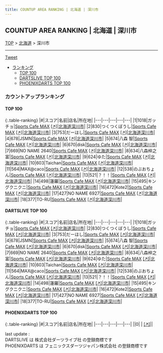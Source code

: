```yaml
---
title: COUNTUP AREA RANKING | 北海道 | 深川市
---
```

## COUNTUP AREA RANKING | 北海道 | 深川市

[TOP](/darts/rank/) > [北海道](/darts/rank/北海道/) > 深川市

___

<a href="https://twitter.com/share?ref_src=twsrc%5Etfw" data-text="COUNTUP AREA RANKING | 北海道深川市" class="twitter-share-button" data-hashtags="DARTSLIVE,PHOENIXDARTS,darts,ダーツ" data-show-count="false">Tweet</a>

* [ランキング](#カウントアップランキング)
    * [TOP 100](#top-100)
    * [DARTSLIVE TOP 100](#dartslive-top-100)
    * [PHOENIXDARTS TOP 100](#phoenixdarts-top-100)

### カウントアップランキング

#### TOP 100



{:.table-ranking}
|#|スコア|名前|店名|所在地|
|---|---|---|---|---|
|1|1018|<span class="rank-name-dl">ガッチョ</span>|<a href="/darts/rank/shops/353cc0e67f4d52ef0d9b047a20a7ba1e.html">Sports Cafe MAX</a> <a href="https://search.dartslive.com/jp/shop/353cc0e67f4d52ef0d9b047a20a7ba1e">[↗]</a>|<a href="/darts/rank/北海道/深川市">北海道深川市</a>|
|2|830|<span class="rank-name-dl">つくつくぼうし</span>|<a href="/darts/rank/shops/353cc0e67f4d52ef0d9b047a20a7ba1e.html">Sports Cafe MAX</a> <a href="https://search.dartslive.com/jp/shop/353cc0e67f4d52ef0d9b047a20a7ba1e">[↗]</a>|<a href="/darts/rank/北海道/深川市">北海道深川市</a>|
|3|753|<span class="rank-name-dl">だーほし</span>|<a href="/darts/rank/shops/353cc0e67f4d52ef0d9b047a20a7ba1e.html">Sports Cafe MAX</a> <a href="https://search.dartslive.com/jp/shop/353cc0e67f4d52ef0d9b047a20a7ba1e">[↗]</a>|<a href="/darts/rank/北海道/深川市">北海道深川市</a>|
|4|678|<span class="rank-name-dl">JSMN</span>|<a href="/darts/rank/shops/353cc0e67f4d52ef0d9b047a20a7ba1e.html">Sports Cafe MAX</a> <a href="https://search.dartslive.com/jp/shop/353cc0e67f4d52ef0d9b047a20a7ba1e">[↗]</a>|<a href="/darts/rank/北海道/深川市">北海道深川市</a>|
|5|674|<span class="rank-name-dl">八森 智</span>|<a href="/darts/rank/shops/353cc0e67f4d52ef0d9b047a20a7ba1e.html">Sports Cafe MAX</a> <a href="https://search.dartslive.com/jp/shop/353cc0e67f4d52ef0d9b047a20a7ba1e">[↗]</a>|<a href="/darts/rank/北海道/深川市">北海道深川市</a>|
|6|670|<span class="rank-name-dl">disk</span>|<a href="/darts/rank/shops/353cc0e67f4d52ef0d9b047a20a7ba1e.html">Sports Cafe MAX</a> <a href="https://search.dartslive.com/jp/shop/353cc0e67f4d52ef0d9b047a20a7ba1e">[↗]</a>|<a href="/darts/rank/北海道/深川市">北海道深川市</a>|
|7|669|<span class="rank-name-dl">NO NAME 2640</span>|<a href="/darts/rank/shops/353cc0e67f4d52ef0d9b047a20a7ba1e.html">Sports Cafe MAX</a> <a href="https://search.dartslive.com/jp/shop/353cc0e67f4d52ef0d9b047a20a7ba1e">[↗]</a>|<a href="/darts/rank/北海道/深川市">北海道深川市</a>|
|8|634|<span class="rank-name-dl">八森梓之富</span>|<a href="/darts/rank/shops/353cc0e67f4d52ef0d9b047a20a7ba1e.html">Sports Cafe MAX</a> <a href="https://search.dartslive.com/jp/shop/353cc0e67f4d52ef0d9b047a20a7ba1e">[↗]</a>|<a href="/darts/rank/北海道/深川市">北海道深川市</a>|
|9|624|<span class="rank-name-dl">ゆた</span>|<a href="/darts/rank/shops/353cc0e67f4d52ef0d9b047a20a7ba1e.html">Sports Cafe MAX</a> <a href="https://search.dartslive.com/jp/shop/353cc0e67f4d52ef0d9b047a20a7ba1e">[↗]</a>|<a href="/darts/rank/北海道/深川市">北海道深川市</a>|
|10|603|<span class="rank-name-dl">Taichan</span>|<a href="/darts/rank/shops/353cc0e67f4d52ef0d9b047a20a7ba1e.html">Sports Cafe MAX</a> <a href="https://search.dartslive.com/jp/shop/353cc0e67f4d52ef0d9b047a20a7ba1e">[↗]</a>|<a href="/darts/rank/北海道/深川市">北海道深川市</a>|
|11|564|<span class="rank-name-dl">MAX@caco</span>|<a href="/darts/rank/shops/353cc0e67f4d52ef0d9b047a20a7ba1e.html">Sports Cafe MAX</a> <a href="https://search.dartslive.com/jp/shop/353cc0e67f4d52ef0d9b047a20a7ba1e">[↗]</a>|<a href="/darts/rank/北海道/深川市">北海道深川市</a>|
|12|538|<span class="rank-name-dl">のぶおちょん</span>|<a href="/darts/rank/shops/353cc0e67f4d52ef0d9b047a20a7ba1e.html">Sports Cafe MAX</a> <a href="https://search.dartslive.com/jp/shop/353cc0e67f4d52ef0d9b047a20a7ba1e">[↗]</a>|<a href="/darts/rank/北海道/深川市">北海道深川市</a>|
|13|521|<span class="rank-name-dl">？！！</span>|<a href="/darts/rank/shops/353cc0e67f4d52ef0d9b047a20a7ba1e.html">Sports Cafe MAX</a> <a href="https://search.dartslive.com/jp/shop/353cc0e67f4d52ef0d9b047a20a7ba1e">[↗]</a>|<a href="/darts/rank/北海道/深川市">北海道深川市</a>|
|14|498|<span class="rank-name-dl">蓮羅</span>|<a href="/darts/rank/shops/353cc0e67f4d52ef0d9b047a20a7ba1e.html">Sports Cafe MAX</a> <a href="https://search.dartslive.com/jp/shop/353cc0e67f4d52ef0d9b047a20a7ba1e">[↗]</a>|<a href="/darts/rank/北海道/深川市">北海道深川市</a>|
|15|495|<span class="rank-name-dl">キングクニクニ</span>|<a href="/darts/rank/shops/353cc0e67f4d52ef0d9b047a20a7ba1e.html">Sports Cafe MAX</a> <a href="https://search.dartslive.com/jp/shop/353cc0e67f4d52ef0d9b047a20a7ba1e">[↗]</a>|<a href="/darts/rank/北海道/深川市">北海道深川市</a>|
|16|472|<span class="rank-name-dl">Kote2</span>|<a href="/darts/rank/shops/353cc0e67f4d52ef0d9b047a20a7ba1e.html">Sports Cafe MAX</a> <a href="https://search.dartslive.com/jp/shop/353cc0e67f4d52ef0d9b047a20a7ba1e">[↗]</a>|<a href="/darts/rank/北海道/深川市">北海道深川市</a>|
|17|427|<span class="rank-name-dl">NO NAME 6927</span>|<a href="/darts/rank/shops/353cc0e67f4d52ef0d9b047a20a7ba1e.html">Sports Cafe MAX</a> <a href="https://search.dartslive.com/jp/shop/353cc0e67f4d52ef0d9b047a20a7ba1e">[↗]</a>|<a href="/darts/rank/北海道/深川市">北海道深川市</a>|
|18|377|<span class="rank-name-dl">TO-RU</span>|<a href="/darts/rank/shops/353cc0e67f4d52ef0d9b047a20a7ba1e.html">Sports Cafe MAX</a> <a href="https://search.dartslive.com/jp/shop/353cc0e67f4d52ef0d9b047a20a7ba1e">[↗]</a>|<a href="/darts/rank/北海道/深川市">北海道深川市</a>|


#### DARTSLIVE TOP 100



{:.table-ranking}
|#|スコア|名前|店名|所在地|
|---|---|---|---|---|
|1|1018|<span class="rank-name-dl">ガッチョ</span>|<a href="/darts/rank/shops/353cc0e67f4d52ef0d9b047a20a7ba1e.html">Sports Cafe MAX</a> <a href="https://search.dartslive.com/jp/shop/353cc0e67f4d52ef0d9b047a20a7ba1e">[↗]</a>|<a href="/darts/rank/北海道/深川市">北海道深川市</a>|
|2|830|<span class="rank-name-dl">つくつくぼうし</span>|<a href="/darts/rank/shops/353cc0e67f4d52ef0d9b047a20a7ba1e.html">Sports Cafe MAX</a> <a href="https://search.dartslive.com/jp/shop/353cc0e67f4d52ef0d9b047a20a7ba1e">[↗]</a>|<a href="/darts/rank/北海道/深川市">北海道深川市</a>|
|3|753|<span class="rank-name-dl">だーほし</span>|<a href="/darts/rank/shops/353cc0e67f4d52ef0d9b047a20a7ba1e.html">Sports Cafe MAX</a> <a href="https://search.dartslive.com/jp/shop/353cc0e67f4d52ef0d9b047a20a7ba1e">[↗]</a>|<a href="/darts/rank/北海道/深川市">北海道深川市</a>|
|4|678|<span class="rank-name-dl">JSMN</span>|<a href="/darts/rank/shops/353cc0e67f4d52ef0d9b047a20a7ba1e.html">Sports Cafe MAX</a> <a href="https://search.dartslive.com/jp/shop/353cc0e67f4d52ef0d9b047a20a7ba1e">[↗]</a>|<a href="/darts/rank/北海道/深川市">北海道深川市</a>|
|5|674|<span class="rank-name-dl">八森 智</span>|<a href="/darts/rank/shops/353cc0e67f4d52ef0d9b047a20a7ba1e.html">Sports Cafe MAX</a> <a href="https://search.dartslive.com/jp/shop/353cc0e67f4d52ef0d9b047a20a7ba1e">[↗]</a>|<a href="/darts/rank/北海道/深川市">北海道深川市</a>|
|6|670|<span class="rank-name-dl">disk</span>|<a href="/darts/rank/shops/353cc0e67f4d52ef0d9b047a20a7ba1e.html">Sports Cafe MAX</a> <a href="https://search.dartslive.com/jp/shop/353cc0e67f4d52ef0d9b047a20a7ba1e">[↗]</a>|<a href="/darts/rank/北海道/深川市">北海道深川市</a>|
|7|669|<span class="rank-name-dl">NO NAME 2640</span>|<a href="/darts/rank/shops/353cc0e67f4d52ef0d9b047a20a7ba1e.html">Sports Cafe MAX</a> <a href="https://search.dartslive.com/jp/shop/353cc0e67f4d52ef0d9b047a20a7ba1e">[↗]</a>|<a href="/darts/rank/北海道/深川市">北海道深川市</a>|
|8|634|<span class="rank-name-dl">八森梓之富</span>|<a href="/darts/rank/shops/353cc0e67f4d52ef0d9b047a20a7ba1e.html">Sports Cafe MAX</a> <a href="https://search.dartslive.com/jp/shop/353cc0e67f4d52ef0d9b047a20a7ba1e">[↗]</a>|<a href="/darts/rank/北海道/深川市">北海道深川市</a>|
|9|624|<span class="rank-name-dl">ゆた</span>|<a href="/darts/rank/shops/353cc0e67f4d52ef0d9b047a20a7ba1e.html">Sports Cafe MAX</a> <a href="https://search.dartslive.com/jp/shop/353cc0e67f4d52ef0d9b047a20a7ba1e">[↗]</a>|<a href="/darts/rank/北海道/深川市">北海道深川市</a>|
|10|603|<span class="rank-name-dl">Taichan</span>|<a href="/darts/rank/shops/353cc0e67f4d52ef0d9b047a20a7ba1e.html">Sports Cafe MAX</a> <a href="https://search.dartslive.com/jp/shop/353cc0e67f4d52ef0d9b047a20a7ba1e">[↗]</a>|<a href="/darts/rank/北海道/深川市">北海道深川市</a>|
|11|564|<span class="rank-name-dl">MAX@caco</span>|<a href="/darts/rank/shops/353cc0e67f4d52ef0d9b047a20a7ba1e.html">Sports Cafe MAX</a> <a href="https://search.dartslive.com/jp/shop/353cc0e67f4d52ef0d9b047a20a7ba1e">[↗]</a>|<a href="/darts/rank/北海道/深川市">北海道深川市</a>|
|12|538|<span class="rank-name-dl">のぶおちょん</span>|<a href="/darts/rank/shops/353cc0e67f4d52ef0d9b047a20a7ba1e.html">Sports Cafe MAX</a> <a href="https://search.dartslive.com/jp/shop/353cc0e67f4d52ef0d9b047a20a7ba1e">[↗]</a>|<a href="/darts/rank/北海道/深川市">北海道深川市</a>|
|13|521|<span class="rank-name-dl">？！！</span>|<a href="/darts/rank/shops/353cc0e67f4d52ef0d9b047a20a7ba1e.html">Sports Cafe MAX</a> <a href="https://search.dartslive.com/jp/shop/353cc0e67f4d52ef0d9b047a20a7ba1e">[↗]</a>|<a href="/darts/rank/北海道/深川市">北海道深川市</a>|
|14|498|<span class="rank-name-dl">蓮羅</span>|<a href="/darts/rank/shops/353cc0e67f4d52ef0d9b047a20a7ba1e.html">Sports Cafe MAX</a> <a href="https://search.dartslive.com/jp/shop/353cc0e67f4d52ef0d9b047a20a7ba1e">[↗]</a>|<a href="/darts/rank/北海道/深川市">北海道深川市</a>|
|15|495|<span class="rank-name-dl">キングクニクニ</span>|<a href="/darts/rank/shops/353cc0e67f4d52ef0d9b047a20a7ba1e.html">Sports Cafe MAX</a> <a href="https://search.dartslive.com/jp/shop/353cc0e67f4d52ef0d9b047a20a7ba1e">[↗]</a>|<a href="/darts/rank/北海道/深川市">北海道深川市</a>|
|16|472|<span class="rank-name-dl">Kote2</span>|<a href="/darts/rank/shops/353cc0e67f4d52ef0d9b047a20a7ba1e.html">Sports Cafe MAX</a> <a href="https://search.dartslive.com/jp/shop/353cc0e67f4d52ef0d9b047a20a7ba1e">[↗]</a>|<a href="/darts/rank/北海道/深川市">北海道深川市</a>|
|17|427|<span class="rank-name-dl">NO NAME 6927</span>|<a href="/darts/rank/shops/353cc0e67f4d52ef0d9b047a20a7ba1e.html">Sports Cafe MAX</a> <a href="https://search.dartslive.com/jp/shop/353cc0e67f4d52ef0d9b047a20a7ba1e">[↗]</a>|<a href="/darts/rank/北海道/深川市">北海道深川市</a>|
|18|377|<span class="rank-name-dl">TO-RU</span>|<a href="/darts/rank/shops/353cc0e67f4d52ef0d9b047a20a7ba1e.html">Sports Cafe MAX</a> <a href="https://search.dartslive.com/jp/shop/353cc0e67f4d52ef0d9b047a20a7ba1e">[↗]</a>|<a href="/darts/rank/北海道/深川市">北海道深川市</a>|


#### PHOENIXDARTS TOP 100



{:.table-ranking}
|#|スコア|名前|店名|所在地|
|---|---|---|---|---|
||0|<span class="rank-name-dl"> </span>|<a href="/darts/rank/shops/.html"></a> <a href="">[↗]</a>|<a href="/darts/rank//"></a>|


<div class="footer border-top border-gray-light mt-5 pt-3 text-right text-gray">
    last update : <span style="font-weight: italic" id="foot_last_modified"></span><br />
    DARTSLIVE は 株式会社ダーツライブ社 の登録商標です<br />
    PHOENIXDARTS は フェニックスダーツジャパン株式会社 の登録商標です<br />
</div>

<script src="https://cdnjs.cloudflare.com/ajax/libs/jquery.tablesorter/2.31.3/js/jquery.tablesorter.min.js" integrity="sha512-qzgd5cYSZcosqpzpn7zF2ZId8f/8CHmFKZ8j7mU4OUXTNRd5g+ZHBPsgKEwoqxCtdQvExE5LprwwPAgoicguNg==" crossorigin="anonymous" referrerpolicy="no-referrer"></script>
<link rel="stylesheet" href="https://cdnjs.cloudflare.com/ajax/libs/jquery.tablesorter/2.31.3/css/theme.default.min.css" integrity="sha512-wghhOJkjQX0Lh3NSWvNKeZ0ZpNn+SPVXX1Qyc9OCaogADktxrBiBdKGDoqVUOyhStvMBmJQ8ZdMHiR3wuEq8+w==" crossorigin="anonymous" referrerpolicy="no-referrer" />
<script>
$(function() {
    $(".table-ranking").tablesorter({sortList:[[0, 0]]});
    $("#foot_last_modified").text(formatDate(new Date(document.lastModified), 'yyyy-MM-dd HH:mm:ss'));
});
</script>

<script async src="https://platform.twitter.com/widgets.js" charset="utf-8"></script>